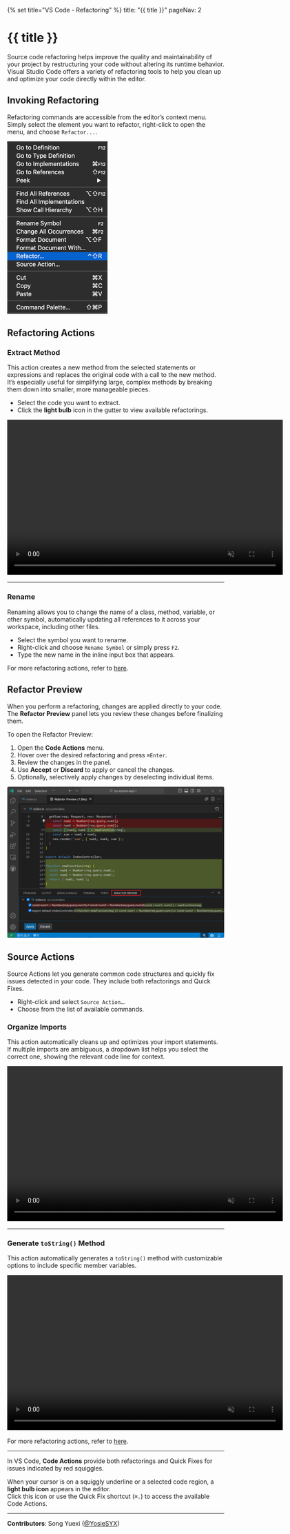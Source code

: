 {% set title="VS Code - Refactoring" %}
<frontmatter>
  title: "{{ title }}"
  pageNav: 2
</frontmatter>

<include src="../common/common-fragments.md#wip-warning" />

# {{ title }}

Source code refactoring helps improve the quality and maintainability of your project by restructuring your code without altering its runtime behavior. Visual Studio Code offers a variety of refactoring tools to help you clean up and optimize your code directly within the editor.

<!-- ======================================================== -->

## Invoking Refactoring

Refactoring commands are accessible from the editor’s context menu.  
Simply select the element you want to refactor, right-click to open the menu, and choose `Refactor...`.

![Refactoring Menu](images/vscRefactoring/refactor-menu.png)

<!-- ======================================================== -->

## Refactoring Actions

### Extract Method

This action creates a new method from the selected statements or expressions and replaces the original code with a call to the new method.  
It’s especially useful for simplifying large, complex methods by breaking them down into smaller, more manageable pieces.

* Select the code you want to extract.
* Click the **light bulb** icon in the gutter to view available refactorings.

<video autoplay muted loop playsinline width="640" height="360" controls>
  <source src="https://code.visualstudio.com/assets/docs/java/java-refactoring/refactor.mp4" type="video/mp4">
  Your browser does not support the video tag.
</video>

---

### Rename

Renaming allows you to change the name of a class, method, variable, or other symbol, automatically updating all references to it across your workspace, including other files.

* Select the symbol you want to rename.
* Right-click and choose `Rename Symbol` or simply press `F2`.
* Type the new name in the inline input box that appears.

For more refactoring actions, refer to [here](https://code.visualstudio.com/docs/java/java-refactoring#_refactoring).

<!-- ======================================================== -->

## Refactor Preview

When you perform a refactoring, changes are applied directly to your code.  
The **Refactor Preview** panel lets you review these changes before finalizing them.

To open the Refactor Preview:

1. Open the **Code Actions** menu.
2. Hover over the desired refactoring and press `⌘Enter`.
3. Review the changes in the panel.
4. Use **Accept** or **Discard** to apply or cancel the changes.
5. Optionally, selectively apply changes by deselecting individual items.

![Refactoring Preview](images/vscRefactoring/refactor-preview.png)

<!-- ======================================================== -->

## Source Actions

Source Actions let you generate common code structures and quickly fix issues detected in your code. They include both refactorings and Quick Fixes.

* Right-click and select `Source Action…`.
* Choose from the list of available commands.

### Organize Imports

This action automatically cleans up and optimizes your import statements.  
If multiple imports are ambiguous, a dropdown list helps you select the correct one, showing the relevant code line for context.

<video autoplay muted loop playsinline width="640" height="360" controls>
  <source src="https://code.visualstudio.com/assets/docs/java/java-refactoring/resolve-ambiguous-imports.mp4" type="video/mp4">
  Your browser does not support the video tag.
</video>

---

### Generate `toString()` Method

This action automatically generates a `toString()` method with customizable options to include specific member variables.

<video autoplay muted loop playsinline width="640" height="360" controls>
  <source src="https://code.visualstudio.com/assets/docs/java/java-refactoring/generate-tostring.mp4" type="video/mp4">
  Your browser does not support the video tag.
</video>

For more refactoring actions, refer to [here](https://code.visualstudio.com/docs/java/java-refactoring#_source-actions).

---

<box type="tip" seamless>

In VS Code, **Code Actions** provide both refactorings and Quick Fixes for issues indicated by red squiggles.

When your cursor is on a squiggly underline or a selected code region, a **light bulb icon** appears in the editor.  
Click this icon or use the Quick Fix shortcut (`⌘.`) to access the available Code Actions.

</box>

<!-- ======================================================== -->

---

**Contributors**: Song Yuexi ([@YosieSYX](https://github.com/YosieSYX))
